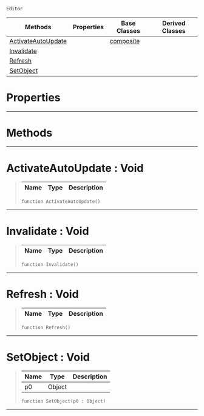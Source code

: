  `Editor`

|Methods|Properties|Base Classes|Derived Classes|
|---|---|---|---|
|[ ActivateAutoUpdate](https://github.com/ZilchEngine/ZilchDocs/blob/master/code_reference/class_reference/propertyview.markdown#activateautoupdate-void)| |[composite](https://github.com/ZilchEngine/ZilchDocs/blob/master/code_reference/class_reference/composite.markdown)| |
|[ Invalidate](https://github.com/ZilchEngine/ZilchDocs/blob/master/code_reference/class_reference/propertyview.markdown#invalidate-void)| | | |
|[ Refresh](https://github.com/ZilchEngine/ZilchDocs/blob/master/code_reference/class_reference/propertyview.markdown#refresh-void)| | | |
|[ SetObject](https://github.com/ZilchEngine/ZilchDocs/blob/master/code_reference/class_reference/propertyview.markdown#setobject-void)| | | |


 #  Properties


---  
 #  Methods


---  
 #  ActivateAutoUpdate : Void

> 
> |Name|Type|Description|
> |---|---|---|
> ``` lang=cpp, name=Nada
> function ActivateAutoUpdate()
> ``` 


---  
 #  Invalidate : Void

> 
> |Name|Type|Description|
> |---|---|---|
> ``` lang=cpp, name=Nada
> function Invalidate()
> ``` 


---  
 #  Refresh : Void

> 
> |Name|Type|Description|
> |---|---|---|
> ``` lang=cpp, name=Nada
> function Refresh()
> ``` 


---  
 #  SetObject : Void

> 
> |Name|Type|Description|
> |---|---|---|
> |p0|Object| |
> ``` lang=cpp, name=Nada
> function SetObject(p0 : Object)
> ``` 


---  
 

 